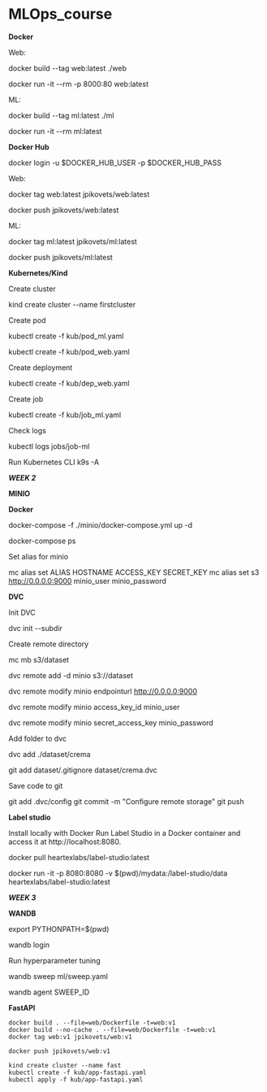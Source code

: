 # MLOps_course

**Docker**

Web:

docker build --tag web:latest ./web

docker run -it --rm -p 8000:80 web:latest


ML:

docker build --tag ml:latest ./ml

docker run -it --rm ml:latest


**Docker Hub**

docker login -u $DOCKER_HUB_USER -p $DOCKER_HUB_PASS


Web:

docker tag web:latest jpikovets/web:latest

docker push jpikovets/web:latest

ML:

docker tag ml:latest jpikovets/ml:latest

docker push jpikovets/ml:latest




**Kubernetes/Kind**

Create cluster

kind create cluster --name firstcluster

Create pod

kubectl create -f kub/pod_ml.yaml

kubectl create -f kub/pod_web.yaml

Create deployment

kubectl create -f kub/dep_web.yaml

Create job

kubectl create -f kub/job_ml.yaml

Check logs

kubectl logs jobs/job-ml

Run Kubernetes CLI
k9s -A


***WEEK 2***


**MINIO**

**Docker**

docker-compose -f ./minio/docker-compose.yml up -d

docker-compose ps

Set alias for minio

mc alias set ALIAS HOSTNAME ACCESS_KEY SECRET_KEY
mc alias set s3 http://0.0.0.0:9000 minio_user minio_password


**DVC**


Init DVC

dvc init --subdir


Create remote directory

mc mb s3/dataset

dvc remote add -d minio s3://dataset

dvc remote modify minio endpointurl http://0.0.0.0:9000

dvc remote modify minio access_key_id minio_user

dvc remote modify minio secret_access_key minio_password


Add folder to dvc

dvc add ./dataset/crema

git add dataset/.gitignore dataset/crema.dvc


Save code to git

git add .dvc/config
git commit -m "Configure remote storage"
git push



**Label studio**

Install locally with Docker
Run Label Studio in a Docker container and access it at http://localhost:8080.

docker pull heartexlabs/label-studio:latest

docker run -it -p 8080:8080 -v $(pwd)/mydata:/label-studio/data heartexlabs/label-studio:latest



***WEEK 3***

**WANDB**

export PYTHONPATH=$(pwd)

wandb login


Run hyperparameter tuning

wandb sweep ml/sweep.yaml

wandb agent SWEEP_ID

**FastAPI**
```
docker build . --file=web/Dockerfile -t=web:v1
docker build --no-cache . --file=web/Dockerfile -t=web:v1
docker tag web:v1 jpikovets/web:v1

docker push jpikovets/web:v1

kind create cluster --name fast
kubectl create -f kub/app-fastapi.yaml
kubectl apply -f kub/app-fastapi.yaml
```
